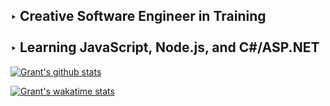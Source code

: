 ## ‣ Creative Software Engineer in Training <br><br> ‣ Learning JavaScript, Node.js, and C#/ASP.NET

[![Grant's github stats](https://github-readme-stats.vercel.app/api?username=granteadie)](https://github.com/anuraghazra/github-readme-stats)

[![Grant's wakatime stats](https://stats.ajm.codes/api/wakatime?username=granteadie)](https://github.com/anuraghazra/github-readme-stats)